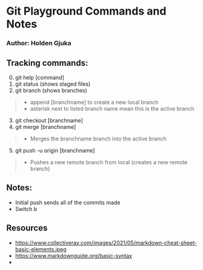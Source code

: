 # Git Playground Commands and Notes

### Author: Holden Gjuka

## Tracking commands:

0. git help \[command]
1. git status (shows staged files)
2. git branch (shows branches)
> - append \[branchname] to create a new local branch 
> - asterisk next to listed branch name mean this is the active branch
3. git checkout \[branchname]
4. git merge \[branchname]
> - Merges the branchname branch into the active branch
5. git push -u origin \[branchname]
> - Pushes a new remote branch from local (creates a new remote branch)


## Notes:
- Initial push sends all of the commits made
- Switch b

## Resources
- https://www.collectiveray.com/images/2021/05/markdown-cheat-sheet-basic-elements.jpeg
- https://www.markdownguide.org/basic-syntax
- 